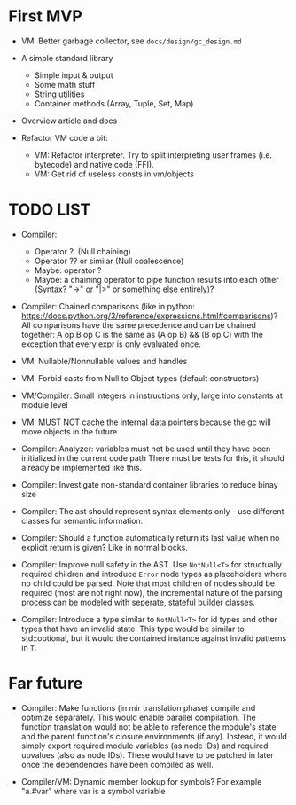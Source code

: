 # First MVP

-   VM: Better garbage collector, see `docs/design/gc_design.md`

-   A simple standard library

    -   Simple input & output
    -   Some math stuff
    -   String utilities
    -   Container methods (Array, Tuple, Set, Map)

-   Overview article and docs

-   Refactor VM code a bit:

    -   VM: Refactor interpreter. Try to split interpreting user frames (i.e. bytecode) and native code (FFI).
    -   VM: Get rid of useless consts in vm/objects

# TODO LIST

-   Compiler:

    -   Operator ?. (Null chaining)
    -   Operator ?? or similar (Null coalescence)
    -   Maybe: operator ?
    -   Maybe: a chaining operator to pipe function results into each other (Syntax? "->" or "|>" or something else entirely)?

-   Compiler: Chained comparisons (like in python: https://docs.python.org/3/reference/expressions.html#comparisons)?  
    All comparisons have the same precedence and can be chained together:
    A op B op C is the same as (A op B) && (B op C) with the exception that every expr is only evaluated once.

-   VM: Nullable/Nonnullable values and handles

-   VM: Forbid casts from Null to Object types (default constructors)

-   VM/Compiler: Small integers in instructions only, large into constants at module level

-   VM: MUST NOT cache the internal data pointers because the gc will move objects in the future

-   Compiler: Analyzer: variables must not be used until they have been initialized in the current code path
    There must be tests for this, it should already be implemented like this.

-   Compiler: Investigate non-standard container libraries to reduce binay size

-   Compiler: The ast should represent syntax elements only - use different classes for semantic information.

-   Compiler: Should a function automatically return its last value when no explicit return is given? Like in normal blocks.

-   Compiler: Improve null safety in the AST. Use `NotNull<T>` for structually required children and introduce `Error` node types
    as placeholders where no child could be parsed. Note that most children of nodes should be required (most are not right now), the
    incremental nature of the parsing process can be modeled with seperate, stateful builder classes.

-   Compiler: Introduce a type similar to `NotNull<T>` for id types and other types that have an invalid state. This type would be 
    similar to std::optional<T>, but it would the contained instance against invalid patterns in `T`.

# Far future

-   Compiler: Make functions (in mir translation phase) compile and optimize separately. This would enable parallel compilation.
    The function translation would not be able to reference the module's state and the parent function's closure environments (if any).
    Instead, it would simply export required module variables (as node IDs) and required upvalues (also as node IDs). These
    would have to be patched in later once the dependencies have been compiled as well.

-   Compiler/VM: Dynamic member lookup for symbols? For example "a.#var" where var is a symbol variable
